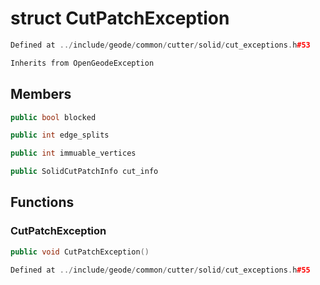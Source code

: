 # struct CutPatchException

```cpp
Defined at ../include/geode/common/cutter/solid/cut_exceptions.h#53
```

```cpp
Inherits from OpenGeodeException
```



## Members

```cpp
public bool blocked

```

```cpp
public int edge_splits

```

```cpp
public int immuable_vertices

```

```cpp
public SolidCutPatchInfo cut_info

```



## Functions

### CutPatchException

```cpp
public void CutPatchException()
```

```cpp
Defined at ../include/geode/common/cutter/solid/cut_exceptions.h#55
```



